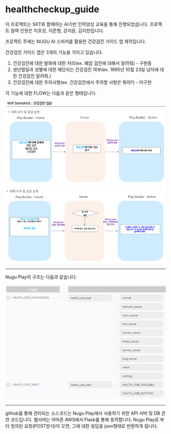 # healthcheckup_guide

이 프로젝트는 SKT와 함께하는 AI기반 인력양성 교육을 통해 진행되었습니다.
프로젝트 참여 인원은 이호성, 이준형, 강지윤, 김지헌입니다.

프로젝트 주제는 NUGU AI 스피커를 활용한 건강검진 가이드 앱 제작입니다.

건강검진 가이드 앱은 3개의 기능을 가지고 있습니다.

1. 건강검진에 대한 발화에 대한 처리(ex. 폐암 검진에 대해서 알려줘) - 구현중
2. 생년월일과 성별에 대한 해당되는 건강검진 여부(ex. 1995년 10월 23일 남자에 대한 건강검진 알려줘.)
3. 건강검진에 대한 주의사항(ex. 건강검진에서 주의할 사항은 뭐야?) - 미구현

각 기능에 대한 FLOW는 다음과 같은 형태입니다.

![그림1.png](https://github.com/zdlghtjdz/healthcheckup_guide/blob/main/그림1.png)
![그림2.png](https://github.com/zdlghtjdz/healthcheckup_guide/blob/main/그림2.png)

---

Nugu Play의 구조는 다음과 같습니다.

![그림3.png](https://github.com/zdlghtjdz/healthcheckup_guide/blob/main/%EA%B7%B8%EB%A6%BC3.PNG)

---

github를 통해 관리되는 소스코드는 Nugu Play에서 사용하기 위한 API 서버 및 DB 관련 코드입니다.
웹서버는 아마존 AWS에서 Flask를 통해 동작합니다. 
Nugu Play로 부터 정의된 요청(POST방식)이 오면, 그에 대한 응답을 json형태로 반환하게 됩니다.

